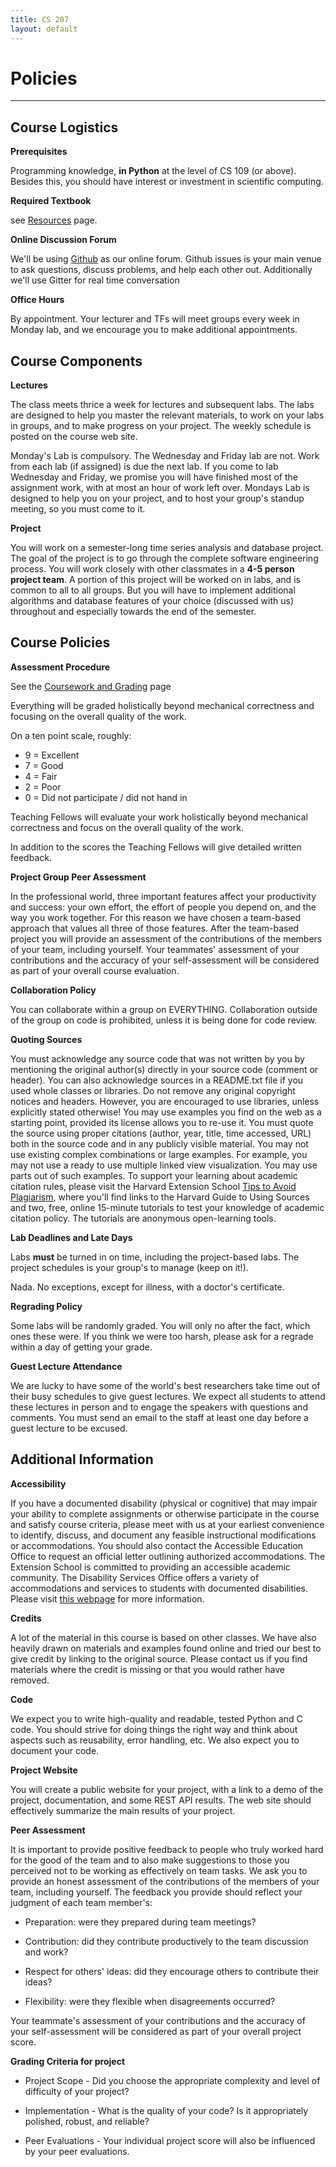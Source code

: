 ```yaml
---
title: CS 207
layout: default
---
```


# Policies

---

## Course Logistics

**Prerequisites**

Programming knowledge, **in Python** at the level of CS 109 (or above). Besides this, you should have interest or investment in scientific computing.

**Required Textbook**

see [Resources](resources.html) page.

**Online Discussion Forum**

We'll be using [Github](https://github.com/iacs-cs207/cs207/issues) as our online forum. Github issues is your main venue to ask questions, discuss problems, and help each other out. Additionally we'll use Gitter for real time conversation


**Office Hours**

By appointment. Your lecturer and TFs will meet groups every week in Monday lab, and we encourage you to make additional appointments.

## Course Components

**Lectures**

The class meets thrice a week for lectures and subsequent labs. The labs are designed to help you master the relevant materials, to work on your labs in groups, and to make progress on your project. The weekly schedule is posted on the course web site.

Monday's Lab is compulsory. The Wednesday and Friday lab are not. Work from each lab (if assigned) is due the next lab. If you come to lab Wednesday and Friday, we promise you will have finished most of the assignment work, with at most an hour of work left over. Mondays Lab is designed to help you on your project, and to host your group's standup meeting, so you must come to it.


**Project**

You will work on a semester-long time series analysis and database project. The goal of the project is to go through the complete software engineering process. You will work closely with other classmates in a **4-5 person project team**. A portion of this project will be worked on in labs, and is common to all to all groups. But you will have to implement additional algorithms and database features of your choice (discussed with us) throughout and especially towards the end of the semester.

## Course Policies

**Assessment Procedure**

See the [Coursework and Grading](grading.html) page

Everything will be graded holistically beyond mechanical correctness and focusing on the overall quality of the work.

On a ten point scale, roughly:

- 9 = Excellent
- 7 = Good
- 4 = Fair
- 2 = Poor
- 0 = Did not participate / did not hand in

Teaching Fellows will evaluate your work holistically beyond mechanical correctness and focus on the overall quality of the work.

In addition to the scores the Teaching Fellows will give detailed written feedback.

**Project Group Peer Assessment**

In the professional world, three important features affect your productivity and success: your own effort, the effort of people you depend on, and the way you work together. For this reason we have chosen a team-based approach that values all three of those features. After the team-based project you will provide an assessment of the contributions of the members of your team, including yourself. Your teammates' assessment of your contributions and the accuracy of your self-assessment will be considered as part of your overall course evaluation.

**Collaboration Policy**

You can collaborate within a group on EVERYTHING. Collaboration outside of the group on code is prohibited, unless it is being done for code review.

**Quoting Sources**

You must acknowledge any source code that was not written by you by mentioning the original author(s) directly in your source code (comment or header). You can also acknowledge sources in a README.txt file if you used whole classes or libraries. Do not remove any original copyright notices and headers. However, you are encouraged to use libraries, unless explicitly stated otherwise! You may use examples you find on the web as a starting point, provided its license allows you to re-use it. You must quote the source using  proper citations (author, year, title, time accessed, URL) both in the source code and in any publicly visible material. You may not use existing complex combinations or large examples. For example, you may not use a ready to use multiple linked view visualization. You may use parts out of such examples. To support your learning about academic citation rules, please visit the Harvard Extension School [Tips to Avoid Plagiarism](www.extension.harvard.edu/resources-policies/resources/tips-avoid-plagiarism), where you'll find links to the Harvard Guide to Using Sources and two, free, online 15-minute tutorials to test your knowledge of academic citation policy. The tutorials are anonymous open-learning tools.



**Lab Deadlines and Late Days**

Labs **must** be turned in on time, including the project-based labs. The project schedules is your group's to manage (keep on it!).

Nada. No exceptions, except for illness, with a doctor's certificate.

**Regrading Policy**

Some labs will be randomly graded. You will only no after the fact, which ones these were. If you think we were too harsh, please ask for a regrade within a day of getting your grade.

**Guest Lecture Attendance**

We are lucky to have some of the world\'s best researchers take time out of their busy schedules to give guest lectures. We expect all  students to attend these lectures in person and to engage the speakers with questions and comments. You must send an email to the staff at least one day before a guest lecture to be excused.

## Additional Information

**Accessibility**

If you have a documented disability (physical or cognitive) that may impair your ability to complete assignments or otherwise participate in the course and satisfy course criteria, please meet with us at your earliest convenience to identify, discuss, and document any feasible instructional modifications or accommodations. You should also contact the Accessible Education Office to request an official letter outlining authorized accommodations. The Extension School is committed to providing an accessible academic community. The Disability Services Office offers a variety of accommodations and services to students with documented disabilities. Please visit [this webpage](www.extension.harvard.edu/resources-policies/resources/disability-services-accessibility) for more information.

**Credits**

A lot of the material in this course is based on other classes. We have also heavily drawn on materials and examples found online and tried our best to give credit by linking to the original source. Please contact us if you find materials where the credit is missing or that you would rather have removed.


**Code**

We expect you to write high-quality and readable, tested Python and C code. You should strive for doing things the right way and think about aspects such as reusability, error handling, etc. We also expect you to document your code.

**Project Website**

You will create a public website for your project, with a link to a demo of the project, documentation, and some REST API results. The web site should effectively summarize the main results of your project.


**Peer Assessment**

It is important to provide positive feedback to people who truly worked hard for the good of the team and to also make suggestions to those you perceived not to be working as effectively on team tasks. We ask you to provide an honest assessment of the  contributions of the members of your team, including yourself. The feedback you provide should reflect your judgment of each  team member's:

- Preparation: were they prepared during team meetings?

- Contribution: did they contribute productively to the team discussion and work?

- Respect for others' ideas: did they encourage others to contribute their ideas?

- Flexibility: were they flexible when disagreements occurred?

Your teammate's assessment of your contributions and the accuracy of your self-assessment will be considered as part of your overall project score.


**Grading Criteria for project**

* Project Scope - Did you choose the appropriate complexity and level of difficulty of your project?

* Implementation - What is the quality of your code? Is it appropriately polished, robust, and reliable?

* Peer Evaluations - Your individual project score will also be influenced by your peer evaluations.
